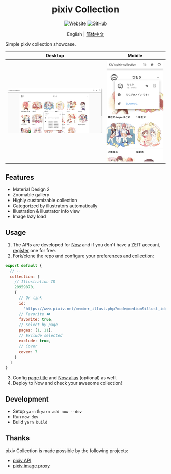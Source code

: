<h1 align="center">pixiv Collection</h1>

<div align="center">

[![Website](https://img.shields.io/website/https/pixiv.now.sh.svg?style=for-the-badge)](https://pixiv.now.sh/)
[![GitHub](https://img.shields.io/github/license/kidonng/pixiv-collection.svg?style=for-the-badge)](./LICENSE)

English | [简体中文](README-zh-CN.md)

</div>

Simple pixiv collection showcase.

| Desktop                      | Mobile                      |
| ---------------------------- | --------------------------- |
| ![](screenshots/desktop.png) | ![](screenshots/mobile.png) |

## Features

- Material Design 2
- Zoomable gallery
- Highly customizable collection
- Categorized by illustrators automatically
- Illustration & illustrator info view
- Image lazy load

## Usage

1. The APIs are developed for [Now](https://zeit.co/now) and if you don't have a ZEIT account, [register](https://zeit.co/signup) one for free.
2. Fork/clone the repo and configure your [preferences and collection](site/config.js):

```js
export default {
  // ...
  collection: [
    // Illustration ID
    20959870,
    {
      // Or link
      id:
        'https://www.pixiv.net/member_illust.php?mode=medium&illust_id=20959870',
      // Favorite ❤️
      favorite: true,
      // Select by page
      pages: [1, 11],
      // Exclude selected
      exclude: true,
      // Cover
      cover: 7
    }
  ]
}
```

3. Config [page title](site/public/index.html#L5) and [Now alias](now.json#L25) (optional) as well.
4. Deploy to Now and check your awesome collection!

## Development

- Setup `yarn` & `yarn add now --dev`
- Run `now dev`
- Build `yarn build`

## Thanks

pixiv Collection is made possible by the following projects:

- [pixiv API](https://api.imjad.cn/pixiv_v2.md)
- [pixiv image proxy](https://pixiv.cat/reverseproxy.html)

